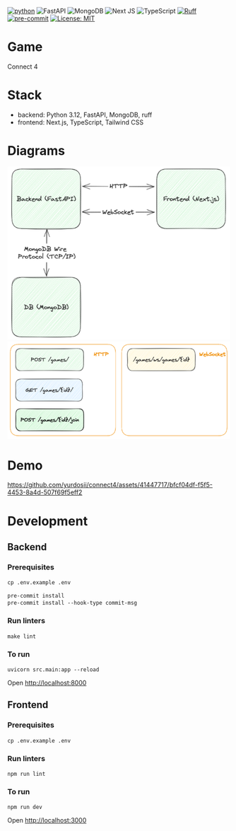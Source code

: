 [![python](https://img.shields.io/badge/Python-3.12-3776AB.svg?style=flat&logo=python&logoColor=white)](https://www.python.org)
![FastAPI](https://img.shields.io/badge/FastAPI-005571?style=for-the-badge&logo=fastapi)
![MongoDB](https://img.shields.io/badge/MongoDB-%234ea94b.svg?style=for-the-badge&logo=mongodb&logoColor=white)
![Next JS](https://img.shields.io/badge/Next-black?style=for-the-badge&logo=next.js&logoColor=white)
![TypeScript](https://img.shields.io/badge/typescript-%23007ACC.svg?style=for-the-badge&logo=typescript&logoColor=white)
[![Ruff](https://img.shields.io/endpoint?url=https://raw.githubusercontent.com/astral-sh/ruff/main/assets/badge/v2.json)](https://github.com/astral-sh/ruff)
[![pre-commit](https://img.shields.io/badge/pre--commit-enabled-brightgreen?logo=pre-commit&logoColor=white)](https://github.com/pre-commit/pre-commit)
[![License: MIT](https://img.shields.io/badge/License-MIT-green.svg)](https://opensource.org/licenses/MIT)

# Game
Connect 4

# Stack
- backend: Python 3.12, FastAPI, MongoDB, ruff
- frontend: Next.js, TypeScript, Tailwind CSS

# Diagrams
![diagram](data/diagram.png)
![endpoints](data/endpoints.png)

# Demo
https://github.com/yurdosii/connect4/assets/41447717/bfcf04df-f5f5-4453-8a4d-507f69f5eff2

# Development
## Backend
### Prerequisites
```
cp .env.example .env
```

```
pre-commit install
pre-commit install --hook-type commit-msg
```

### Run linters
```
make lint
```

### To run
```
uvicorn src.main:app --reload
```
Open [http://localhost:8000](http://localhost:8000)

## Frontend
### Prerequisites
```
cp .env.example .env
```

### Run linters
```
npm run lint
```

### To run
```
npm run dev
```
Open [http://localhost:3000](http://localhost:3000)
